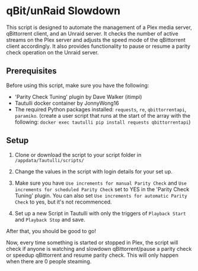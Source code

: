 # qBit/unRaid Slowdown

This script is designed to automate the management of a Plex media server, qBittorrent client, and an Unraid server. It checks the number of active streams on the Plex server and adjusts the speed mode of the qBittorrent client accordingly. It also provides functionality to pause or resume a parity check operation on the Unraid server.

## Prerequisites

Before using this script, make sure you have the following:

 - 'Parity Check Tuning' plugin by Dave Walker (itimpi)
 - Tautulli docker container by JonnyWong16
 - The required Python packages installed: `requests`, `re`, `qbittorrentapi`, `paramiko`. (create a user script that runs at the start of the array with the following: `docker exec tautulli pip install requests qbittorrentapi`)

## Setup

1.  Clone or download the script to your script folder in `/appdata/Tautulli/scripts/`
    
2.  Change the values in the script with login details for your set up.
3. Make sure you have `Use increments for manual Parity Check` and `Use increments for scheduled Parity Check` set to YES in the 'Parity Check Tuning' plugin. You can also set `Use increments for automatic Parity Check` to yes, but it's not recommenced.
4. Set up a new Script in Tautulli with only the triggers of `Playback Start` and `Playback Stop` and save.

After that, you should be good to go!

Now, every time something is started or stopped in Plex, the script will check if anyone is watching and slowdown qBittorrent/pause a parity check or speedup qBittorrent and resume parity check. This will only happen when there are 0 people steaming.
